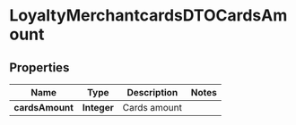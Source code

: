 
# LoyaltyMerchantcardsDTOCardsAmount

## Properties
Name | Type | Description | Notes
------------ | ------------- | ------------- | -------------
**cardsAmount** | **Integer** | Cards amount | 



